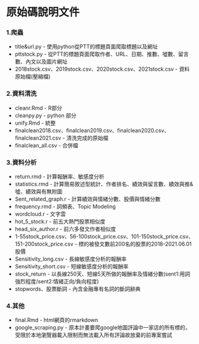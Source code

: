 # 原始碼說明文件  

### 1.爬蟲 
 + title&url.py - 使用python從PTT的標題頁面爬取標題以及網址
 + pttstock.py - 從PTT的標題頁面爬取作者、URL、日期、推數、噓數、留言數、內文以及圖片網址
 + 2018stock.csv、2019stock.csv、2020stock.csv、2021stock.csv - 資料原始檔(壓縮檔)

### 2.資料清洗   
 + cleanr.Rmd - R部分
 + cleanpy.py - python 部分
 + unify.Rmd - 統整
 + finalclean2018.csv、finalclean2019.csv、finalclean2020.csv、finalclean2021.csv - 清洗完成的原始檔
 + finalclean_all.csv - 合併檔

### 3.資料分析
 + return.rmd - 計算報酬率、敏感度分析
 + statistics.rmd - 計算簡易敘述型統計、作者排名、績效與留言數、績效與推&噓、績效與有無附圖
 + Sent_related_graph.r - 計算績效與情緒分數、股價與情緒分數
 + frequency.rmd - 詞頻表、Topic Modeling
 + wordcloud.r - 文字雲
 + hot_5_stock.r - 前五大熱門股票相似度
 + head_six_author.r - 前六多發文作者相似度
 + 1-55stock_price.csv、56-100stock_price.csv、101-150stock_price.csv、151-200stock_price.csv - 標的被發文數前200名的股票的2018-2021.06.01股價
 + Sensitivity_long.csv - 長線敏感度分析的報酬率
 + Sensitivity_short.csv - 短線敏感度分析的報酬率
 + stock_return - 以長線250天、短線5天所做的報酬率及情緒分數(sent1:用詞強烈程度/sent2:情緒正向/負向程度)
 + stopwords、股票斷詞 - 內含金融專有名詞的斷詞辭典
 
 ### 4.其他  
  + final.Rmd - html網頁的rmarkdown
  + google_scraping.py - 原本計畫要爬google地圖評論中一家店的所有標的，受限於本地瀏覽器載入限制而無法載入所有評論故放棄的前專案嘗試

